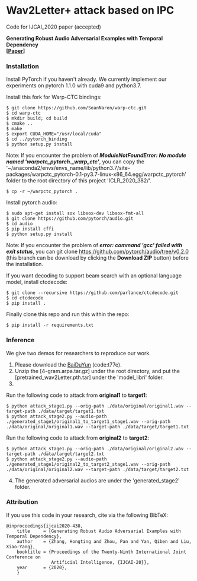 # Wav2Letter+ attack based on IPC 
Code for IJCAI_2020 paper (accepted)

**Generating Robust Audio Adversarial Examples with Temporal Dependency** <br />
**[[Paper](https://www.ijcai.org/Proceedings/2020/0438.pdf)]** <br />

### Installation
Install PyTorch if you haven't already. We currently implement our experiments on pytorch 1.1.0 with cuda9 and python3.7.

Install this fork for Warp-CTC bindings:

    $ git clone https://github.com/SeanNaren/warp-ctc.git
    $ cd warp-ctc
    $ mkdir build; cd build
    $ cmake ..
    $ make
    $ export CUDA_HOME="/usr/local/cuda"
    $ cd ../pytorch_binding
    $ python setup.py install

Note: If you encounter the problem of ***ModuleNotFoundError: No module named 'warpctc_pytorch._warp_ctc'***, you can copy the '~/anaconda2/envs/envs_name/lib/python3.7/site-packages/warpctc_pytorch-0.1-py3.7-linux-x86_64.egg/warpctc_pytorch' folder to the root directory of this project 'ICLR_2020_382/'.

    $ cp -r ~/warpctc_pytorch .

Install pytorch audio:

    $ sudo apt-get install sox libsox-dev libsox-fmt-all
    $ git clone https://github.com/pytorch/audio.git
    $ cd audio
    $ pip install cffi
    $ python setup.py install

Note: If you encounter the problem of ***error: command 'gcc' failed with exit status***, you can git clone https://github.com/pytorch/audio/tree/v0.2.0 (this branch can be download by clicking the **Download ZIP** button) before the installation.

If you want decoding to support beam search with an optional language model, install ctcdecode:

    $ git clone --recursive https://github.com/parlance/ctcdecode.git
    $ cd ctcdecode
    $ pip install .

Finally clone this repo and run this within the repo:

    $ pip install -r requirements.txt

### Inference 
We give two demos for researchers to reproduce our work.
1. Please download the [BaiDuYun](https://pan.baidu.com/s/1ZphnJK_LIS-pyVhPywfqCA) (code:t77e).
2. Unzip the [4-gram.arpa.tar.gz] under the root directory, and put the [pretrained_wav2Letter.pth.tar] under the 'model_libri' folder.
3. 
Run the following code to attack from **original1** to **target1**:

    $ python attack_stage1.py --orig-path ./data/original/original1.wav --target-path ./data/target/target1.txt
    $ python attack_stage2.py --audio-path ./generated_stage1/original1_to_target1_stage1.wav --orig-path ./data/original/original1.wav --target-path ./data/target/target1.txt

Run the following code to attack from **original2** to **target2**:

    $ python attack_stage1.py --orig-path ./data/original/original2.wav --target-path ./data/target/target2.txt
    $ python attack_stage2.py --audio-path ./generated_stage1/original2_to_target2_stage1.wav --orig-path ./data/original/original2.wav --target-path ./data/target/target2.txt 
4. The generated adversarial audios are under the 'generated_stage2' folder.

### Attribution
If you use this code in your research, cite via the following BibTeX:

    @inproceedings{ijcai2020-438,
        title     = {Generating Robust Audio Adversarial Examples with Temporal Dependency},
        author    = {Zhang, Hongting and Zhou, Pan and Yan, Qiben and Liu, Xiao-Yang},
        booktitle = {Proceedings of the Twenty-Ninth International Joint Conference on
                     Artificial Intelligence, {IJCAI-20}},            
        year      = {2020},
        }
